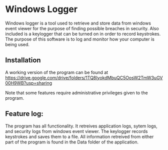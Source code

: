 ﻿# Windows Logger

Windows logger is a tool used to retrieve and store data from windows event viewer for the purpose of finding possible breaches in security. 
Also included is a keylogger that can be turned on in order to record keystrokes. The purpose of this software is to log and monitor how 
your computer is being used.

## Installation

A working version of the program can be found at https://drive.google.com/drive/folders/1TQ8IyokdMbuQC5OosW2TmW3uGV00H9WB?usp=sharing

Note that some features require administrative privileges given to the program. 

## Feature log:

The program has all functionality. It retreives application logs, sytem logs, and security logs from windows event viewer. 
The keylogger records keystrokes and saves them to a file. All information retreived from either part of the program is found in
the Data folder of the application. 